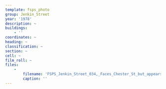 ```yaml
---
template: fsps_photo
group: Jenkin_Street
year: '1978'
description: ~
buildings:
    - ''
coordinates: ~
heading: ~
classification: ~
section: ~
cell: ~
film_roll: ~
files:
    -
        filename: 'FSPS_Jenkin_Street_034,_Faces_Chester_St_but_appears_to_be_No_52_Jenkin,_17-14-J,_1978.png'
        caption: ''
---
```

